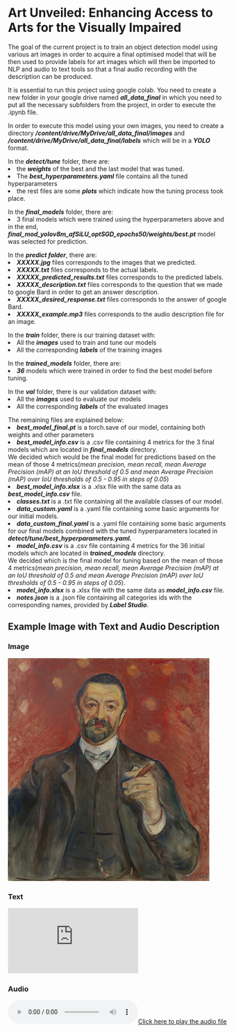 # Art Unveiled: Enhancing Access to Arts for the Visually Impaired
The goal of the current project is to train an object detection model using various art images in order to acquire a final optimised model that will be then used to provide labels for art images which will then be imported to NLP and audio to text tools so that a final audio recording with the description can be produced.

It is essential to run this project using google colab.
You need to create a new folder in your google drive named **_all_data_final_** in which you need to put all the necessary subfolders from the project, in order to execute the .ipynb file.
 
In order to execute this model using your own images, you need to create a directory **_/content/drive/MyDrive/all_data_final/images_** and **_/content/drive/MyDrive/all_data_final/labels_** which will be in a **_YOLO_** format.

<dl type = "circle">In the <b><i>detect/tune</b></i> folder, there are:
 <li>the <b><i>weights</b></i> of the best and the last model that was tuned. </li>
 <li>The <b><i>best_hyperparameters.yaml</b></i> file contains all the tuned hyperparameters</li> 
 <li>the rest files are some <b><i>plots</b></i> which indicate how the tuning process took place.</li></dl>
<dl type = "circle">In the <b><i>final_models</b></i> folder, there are:
 <li>3 final models which were trained using the hyperparameters above and in the end, <b><i>final_mod_yolov8m_afSiLU_optSGD_epochs50/weights/best.pt</b></i> model was  selected for prediction.</li></dl>
<dl type = "circle">In the <b><i>predict folder</b></i>, there are:
 <li><b><i>XXXXX.jpg</b></i> files corresponds to the images that we predicted.</li>
 <li><b><i>XXXXX.txt</b></i> files corresponds to the actual labels.</li>
 <li><b><i>XXXXX_predicted_results.txt</b></i> files corresponds to the predicted labels.</li>
 <li><b><i>XXXXX_description.txt</b></i> files corresponds to the question that we made to google Bard in order to get an answer description.</li>
 <li><b><i>XXXXX_desired_response.txt</b></i> files corresponds to the answer of google Bard.</li>
 <li><b><i>XXXXX_example.mp3</b></i> files corresponds to the audio description file for an image.</li></dl>
<dl type = "circle">In the <b><i>train</b></i> folder, there is our training dataset with:
 <li>All the <b><i>images</b></i> used to train and tune our models </li>
 <li>All the corresponding <b><i>labels</b></i> of the training images </li></dl>
<dl type = "circle">In the <b><i>trained_models</b></i> folder, there are:
 <li><b><i>36</b></i> models which were trained in order to find the best model before tuning.</li></dl>
<dl type = "circle">In the <b><i>val</b></i> folder, there is our validation dataset with:
 <li>All the <b><i>images</b></i> used to evaluate our models </li>
 <li>All the corresponding <b><i>labels</b></i> of the evaluated images </li></dl>
<dl type = "circle">The remaining files are explained below:
 <li><b><i>best_model_final.pt</b></i> is a torch.save of our model, containing both weights and other parameters </li>
 <li><b><i>best_model_info.csv</b></i> is a .csv file containing 4 metrics for the 3 final models which are located in <b><i>final_models</b></i> directory.<br>
 We decided which would be the final model for predictions based on the mean of those 4 metrics(<i>mean precision, mean recall, mean Average Precision (mAP) at an IoU threshold of 0.5 and mean Average Precision (mAP) over IoU thresholds of 0.5 - 0.95 in steps of 0.05</i>)</li>
 <li><b><i>best_model_info.xlsx</b></i> is a .xlsx file with the same data as <b><i>best_model_info.csv</b></i> file.</li>
 <li><b><i>classes.txt</b></i> is a .txt file containing all the available classes of our model.</li>
 <li><b><i>data_custom.yaml</b></i> is a .yaml file containing some basic arguments for our initial models.</li>
 <li><b><i>data_custom_final.yaml</b></i> is a .yaml file containing some basic arguments for our final models combined with the tuned hyperparameters located in <b><i>detect/tune/best_hyperparameters.yaml.</b></i></li>
 <li><b><i>model_info.csv</b></i> is a .csv file containing 4 metrics for the 36 initial models which are located in <b><i>trained_models</b></i> directory.<br>
 We decided which is the final model for tuning based on the mean of those 4 metrics(<i>mean precision, mean recall, mean Average Precision (mAP) at an IoU threshold of 0.5 and mean Average Precision (mAP) over IoU thresholds of 0.5 - 0.95 in steps of 0.05</i>).</li>
 <li><b><i>model_info.xlsx</b></i> is a .xlsx file with the same data as <b><i>model_info.csv</b></i> file.</li>
 <li><b><i>notes.json</b></i> is a .json file containing all categories ids with the  corresponding names, provided by <b><i>Label Studio</b></i>.</li>
</dl>

## Example Image with Text and Audio Description

### Image
![Example 1](https://github.com/Vaimaster/Art-Unveiled-Enhancing-Access-to-Arts-for-the-Visually-Impaired/raw/main/predict/00014.jpg)

### Text
[![Example 1 Text](https://github.com/Vaimaster/Art-Unveiled-Enhancing-Access-to-Arts-for-the-Visually-Impaired/raw/main/predict/00014_desired_response.txt)](https://github.com/Vaimaster/Art-Unveiled-Enhancing-Access-to-Arts-for-the-Visually-Impaired/blob/main/predict/00014_desired_response.txt)

### Audio
[![Click here to play the audio file](https://github.com/Vaimaster/Art-Unveiled-Enhancing-Access-to-Arts-for-the-Visually-Impaired/raw/main/predict/00014_example.mp3)](https://github.com/Vaimaster/Art-Unveiled-Enhancing-Access-to-Arts-for-the-Visually-Impaired/raw/main/predict/00014_example.mp3)
